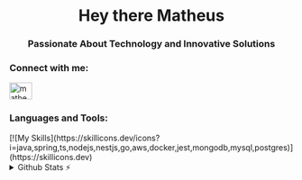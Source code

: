 <h1 align="center">Hey there Matheus</h1>
<h3 align="center">Passionate About Technology and Innovative Solutions</h3>

<h3 align="left">Connect with me:</h3>
<p align="left">
<a href="https://linkedin.com/in/matheus-zweibrucker-gonçalves-198972161" target="blank"><img align="center" src="https://raw.githubusercontent.com/rahuldkjain/github-profile-readme-generator/master/src/images/icons/Social/linked-in-alt.svg" alt="matheus-zweibrucker-gonçalves-198972161" height="30" width="40" /></a>
</p>

<h3 align="left">Languages and Tools:</h3>
[![My Skills](https://skillicons.dev/icons?i=java,spring,ts,nodejs,nestjs,go,aws,docker,jest,mongodb,mysql,postgres)](https://skillicons.dev)

<details>
  <summary>Github Stats ⚡</summary>
 
<a href="#">![Top Langs](https://github-readme-stats.vercel.app/api/top-langs/?username=M-Zweibrucker&layout=compact&theme=blueberry&count_private=true&hide_border=true)</a>
</details>
